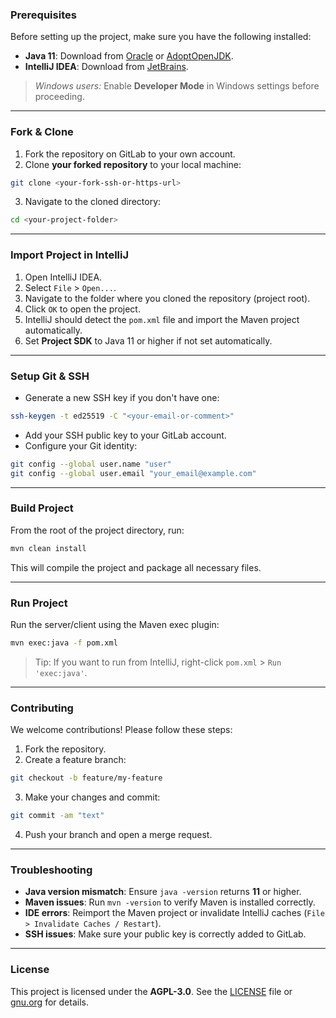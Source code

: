 ### Prerequisites

Before setting up the project, make sure you have the following installed:

* **Java 11**: Download from [Oracle](https://www.oracle.com/java/technologies/javase-jdk11-downloads.html)
  or [AdoptOpenJDK](https://adoptium.net/temurin/releases/?version=11).
* **IntelliJ IDEA**: Download from [JetBrains](https://www.jetbrains.com/idea/download/).

> *Windows users:* Enable **Developer Mode** in Windows settings before proceeding.

---

### Fork & Clone

1. Fork the repository on GitLab to your own account.
2. Clone **your forked repository** to your local machine:

```bash
git clone <your-fork-ssh-or-https-url>
```

3. Navigate to the cloned directory:

```bash
cd <your-project-folder>
```

---

### Import Project in IntelliJ

1. Open IntelliJ IDEA.
2. Select `File` > `Open...`.
3. Navigate to the folder where you cloned the repository (project root).
4. Click `OK` to open the project.
5. IntelliJ should detect the `pom.xml` file and import the Maven project automatically.
6. Set **Project SDK** to Java 11 or higher if not set automatically.

---

### Setup Git & SSH

* Generate a new SSH key if you don't have one:

```bash
ssh-keygen -t ed25519 -C "<your-email-or-comment>"
```

* Add your SSH public key to your GitLab account.
* Configure your Git identity:

```bash
git config --global user.name "user"
git config --global user.email "your_email@example.com"
```

---

### Build Project

From the root of the project directory, run:

```bash
mvn clean install
```

This will compile the project and package all necessary files.

---

### Run Project

Run the server/client using the Maven exec plugin:

```bash
mvn exec:java -f pom.xml
```

> Tip: If you want to run from IntelliJ, right-click `pom.xml` > `Run 'exec:java'`.

---

### Contributing

We welcome contributions! Please follow these steps:

1. Fork the repository.
2. Create a feature branch:

```bash
git checkout -b feature/my-feature
```

3. Make your changes and commit:

```bash
git commit -am "text"
```

4. Push your branch and open a merge request.

---

### Troubleshooting

* **Java version mismatch**: Ensure `java -version` returns **11** or higher.
* **Maven issues**: Run `mvn -version` to verify Maven is installed correctly.
* **IDE errors**: Reimport the Maven project or invalidate IntelliJ caches (`File > Invalidate Caches / Restart`).
* **SSH issues**: Make sure your public key is correctly added to GitLab.

---

### License

This project is licensed under the **AGPL-3.0**. See the [LICENSE](./LICENSE) file
or [gnu.org](https://www.gnu.org/licenses/agpl-3.0.html) for details.
